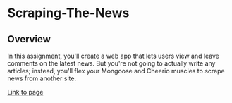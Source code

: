 # Scraping-The-News 

## Overview
In this assignment, you'll create a web app that lets users view and leave comments on the latest news. But you're not going to actually write any articles; instead, you'll flex your Mongoose and Cheerio muscles to scrape news from another site.

[Link to page](https://secret-eyrie-74619.herokuapp.com/)
